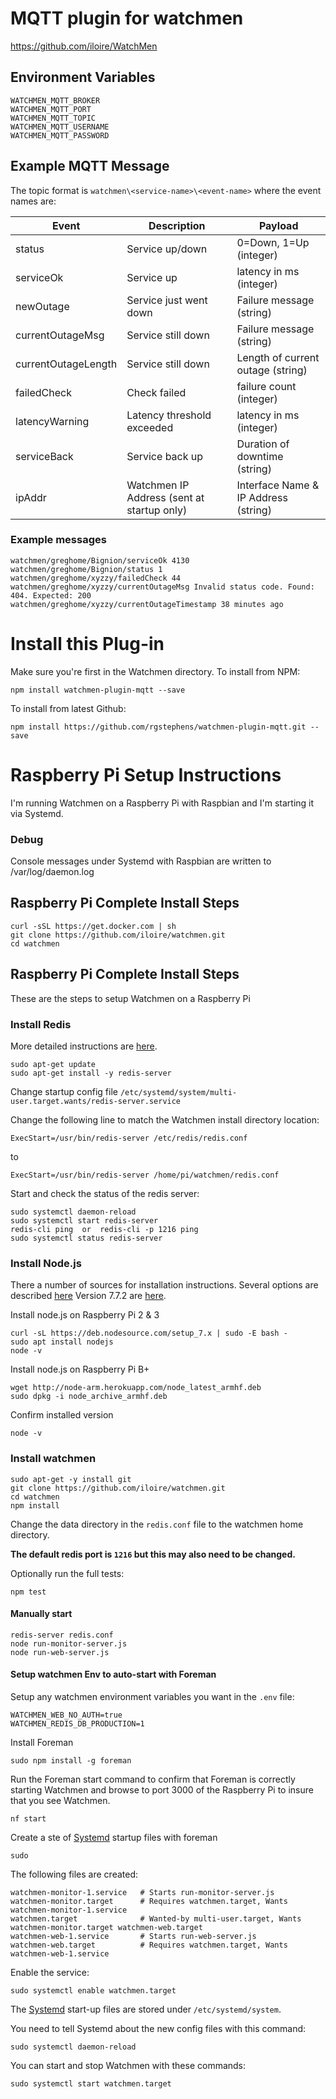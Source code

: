 # MQTT plugin for watchmen

https://github.com/iloire/WatchMen

## Environment Variables

```
WATCHMEN_MQTT_BROKER
WATCHMEN_MQTT_PORT
WATCHMEN_MQTT_TOPIC
WATCHMEN_MQTT_USERNAME
WATCHMEN_MQTT_PASSWORD
```

## Example MQTT Message

The topic format is `watchmen\<service-name>\<event-name>` where the event names are:

Event|Description|Payload
--|--|--
status| Service up/down | 0=Down, 1=Up (integer)
serviceOk| Service up | latency in ms (integer)
newOutage| Service just went down | Failure message (string)
currentOutageMsg| Service still down | Failure message (string)
currentOutageLength| Service still down | Length of current outage (string)
failedCheck| Check failed | failure count (integer)
latencyWarning| Latency threshold exceeded | latency in ms (integer)
serviceBack| Service back up | Duration of downtime (string)
ipAddr| Watchmen IP Address (sent at startup only) | Interface Name & IP Address (string)


### Example messages

```
watchmen/greghome/Bignion/serviceOk 4130
watchmen/greghome/Bignion/status 1
watchmen/greghome/xyzzy/failedCheck 44
watchmen/greghome/xyzzy/currentOutageMsg Invalid status code. Found: 404. Expected: 200
watchmen/greghome/xyzzy/currentOutageTimestamp 38 minutes ago
```

# Install this Plug-in

Make sure you're first in the Watchmen directory. To install from NPM: 

```
npm install watchmen-plugin-mqtt --save
```

To install from latest Github:

```
npm install https://github.com/rgstephens/watchmen-plugin-mqtt.git --save
```

# Raspberry Pi Setup Instructions

I'm running Watchmen on a Raspberry Pi with Raspbian and I'm starting it via Systemd.

### Debug

Console messages under Systemd with Raspbian are written to /var/log/daemon.log

## Raspberry Pi Complete Install Steps

```
curl -sSL https://get.docker.com | sh
git clone https://github.com/iloire/watchmen.git
cd watchmen
```


## Raspberry Pi Complete Install Steps

These are the steps to setup Watchmen on a Raspberry Pi

### Install Redis

More detailed instructions are [here](http://mjavery.blogspot.com/2016/05/setting-up-redis-on-raspberry-pi.html).

```
sudo apt-get update
sudo apt-get install -y redis-server
```

Change startup config file `/etc/systemd/system/multi-user.target.wants/redis-server.service`

Change the following line to match the Watchmen install directory location:

```
ExecStart=/usr/bin/redis-server /etc/redis/redis.conf
```

to

```
ExecStart=/usr/bin/redis-server /home/pi/watchmen/redis.conf
```

Start and check the status of the redis server:

```
sudo systemctl daemon-reload
sudo systemctl start redis-server
redis-cli ping  or  redis-cli -p 1216 ping
sudo systemctl status redis-server
```

### Install Node.js

There a number of sources for installation instructions. Several options are described [here](https://node-arm.herokuapp.com/) Version 7.7.2 are [here](http://thisdavej.com/beginners-guide-to-installing-node-js-on-a-raspberry-pi/).

Install node.js on Raspberry Pi 2 & 3

```
curl -sL https://deb.nodesource.com/setup_7.x | sudo -E bash -
sudo apt install nodejs
node -v
```

Install node.js on Raspberry Pi B+

```
wget http://node-arm.herokuapp.com/node_latest_armhf.deb
sudo dpkg -i node_archive_armhf.deb
```

Confirm installed version

```
node -v
```

### Install watchmen

```
sudo apt-get -y install git
git clone https://github.com/iloire/watchmen.git
cd watchmen
npm install
```

Change the data directory in the `redis.conf` file to the watchmen home directory. 

**The default redis port is `1216` but this may also need to be changed.**

Optionally run the full tests:

```
npm test
```

#### Manually start

```
redis-server redis.conf
node run-monitor-server.js
node run-web-server.js
```

#### Setup watchmen Env to auto-start with Foreman

Setup any watchmen environment variables you want in the `.env` file:

```
WATCHMEN_WEB_NO_AUTH=true
WATCHMEN_REDIS_DB_PRODUCTION=1
```

Install Foreman

```
sudo npm install -g foreman
```

Run the Foreman start command to confirm that Foreman is correctly starting Watchmen and browse to port 3000 of the Raspberry Pi to insure that you see Watchmen.

```
nf start
```
 
Create a ste of [Systemd](http://www.tecmint.com/create-new-service-units-in-systemd/) startup files with foreman

```
sudo 
```

The following files are created:

```
watchmen-monitor-1.service   # Starts run-monitor-server.js
watchmen-monitor.target      # Requires watchmen.target, Wants watchmen-monitor-1.service
watchmen.target              # Wanted-by multi-user.target, Wants watchmen-monitor.target watchmen-web.target
watchmen-web-1.service       # Starts run-web-server.js
watchmen-web.target          # Requires watchmen.target, Wants watchmen-web-1.service
```

Enable the service:

```
sudo systemctl enable watchmen.target
```

The [Systemd](https://access.redhat.com/documentation/en-US/Red_Hat_Enterprise_Linux/7/html/System_Administrators_Guide/sect-Managing_Services_with_systemd-Unit_Files.html) start-up files are stored under `/etc/systemd/system`.

You need to tell Systemd about the new config files with this command:

```
sudo systemctl daemon-reload
```

You can start and stop Watchmen with these commands:

```
sudo systemctl start watchmen.target
```

